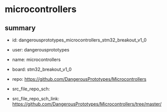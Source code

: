 # microcontrollers
 
## summary 
* id: dangerousprototypes_microcontrollers_stm32_breakout_v1_0
* user: dangerousprototypes
* name: microcontrollers
* board: stm32_breakout_v1_0
* repo: https://github.com/DangerousPrototypes/Microcontrollers



* src_file_repo_sch: 
* src_file_repo_sch_link: https://github.com/DangerousPrototypes/Microcontrollers/tree/master/






